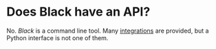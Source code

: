 # Does Black have an API?

No. _Black_ is a command line tool. Many [integrations](../../integrations/index.rst)
are provided, but a Python interface is not one of them.
